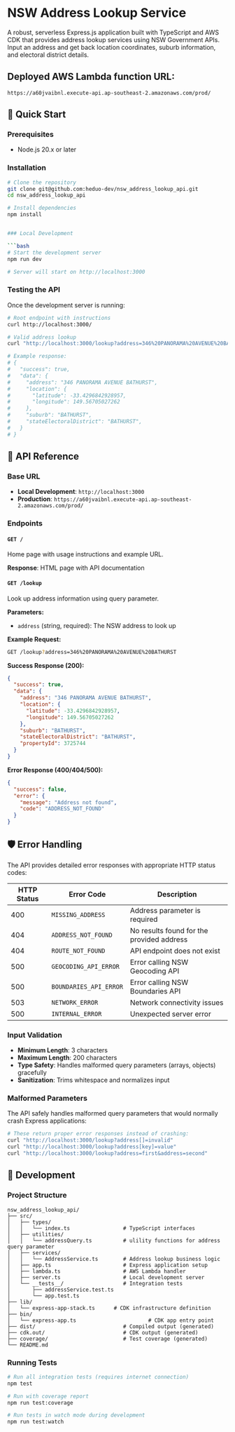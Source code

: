 # NSW Address Lookup Service

A robust, serverless Express.js application built with TypeScript and AWS CDK that provides address lookup services using NSW Government APIs. Input an address and get back location coordinates, suburb information, and electoral district details.

## Deployed AWS Lambda function URL: 
`https://a60jvaibnl.execute-api.ap-southeast-2.amazonaws.com/prod/`

## 🚀 Quick Start

### Prerequisites

- Node.js 20.x or later

### Installation

```bash
# Clone the repository
git clone git@github.com:heduo-dev/nsw_address_lookup_api.git
cd nsw_address_lookup_api

# Install dependencies
npm install


### Local Development

```bash
# Start the development server
npm run dev

# Server will start on http://localhost:3000
```

### Testing the API

Once the development server is running:

```bash
# Root endpoint with instructions
curl http://localhost:3000/

# Valid address lookup
curl "http://localhost:3000/lookup?address=346%20PANORAMA%20AVENUE%20BATHURST"

# Example response:
# {
#   "success": true,
#   "data": {
#     "address": "346 PANORAMA AVENUE BATHURST",
#     "location": {
#       "latitude": -33.4296842928957,
#       "longitude": 149.56705027262
#     },
#     "suburb": "BATHURST",
#     "stateElectoralDistrict": "BATHURST",
#   }
# }
```


## 📡 API Reference

### Base URL
- **Local Development**: `http://localhost:3000`
- **Production**: `https://a60jvaibnl.execute-api.ap-southeast-2.amazonaws.com/prod/`

### Endpoints

#### `GET /`
Home page with usage instructions and example URL.

**Response**: HTML page with API documentation

#### `GET /lookup`
Look up address information using query parameter.

**Parameters:**
- `address` (string, required): The NSW address to look up

**Example Request:**
```bash
GET /lookup?address=346%20PANORAMA%20AVENUE%20BATHURST
```

**Success Response (200):**
```json
{
  "success": true,
  "data": {
    "address": "346 PANORAMA AVENUE BATHURST",
    "location": {
      "latitude": -33.4296842928957,
      "longitude": 149.56705027262
    },
    "suburb": "BATHURST",
    "stateElectoralDistrict": "BATHURST",
    "propertyId": 3725744
  }
}
```

**Error Response (400/404/500):**
```json
{
  "success": false,
  "error": {
    "message": "Address not found",
    "code": "ADDRESS_NOT_FOUND"
  }
}
```

## 🛡️ Error Handling

The API provides detailed error responses with appropriate HTTP status codes:

| HTTP Status | Error Code | Description |
|-------------|------------|-------------|
| 400 | `MISSING_ADDRESS` | Address parameter is required |
| 404 | `ADDRESS_NOT_FOUND` | No results found for the provided address |
| 404 | `ROUTE_NOT_FOUND` | API endpoint does not exist |
| 500 | `GEOCODING_API_ERROR` | Error calling NSW Geocoding API |
| 500 | `BOUNDARIES_API_ERROR` | Error calling NSW Boundaries API |
| 503 | `NETWORK_ERROR` | Network connectivity issues |
| 500 | `INTERNAL_ERROR` | Unexpected server error |

### Input Validation

- **Minimum Length**: 3 characters
- **Maximum Length**: 200 characters
- **Type Safety**: Handles malformed query parameters (arrays, objects) gracefully
- **Sanitization**: Trims whitespace and normalizes input

### Malformed Parameters

The API safely handles malformed query parameters that would normally crash Express applications:

```bash
# These return proper error responses instead of crashing:
curl "http://localhost:3000/lookup?address[]=invalid"
curl "http://localhost:3000/lookup?address[key]=value"
curl "http://localhost:3000/lookup?address=first&address=second"
```

## 🔧 Development

### Project Structure

```
nsw_address_lookup_api/
├── src/
│   ├── types/
│   │   └── index.ts                 # TypeScript interfaces
│   ├── utilities/
│   │   └── addressQuery.ts          # ulility functions for address query parameter
│   ├── services/
│   │   └── AddressService.ts        # Address lookup business logic
│   ├── app.ts                       # Express application setup
│   ├── lambda.ts                    # AWS Lambda handler
│   ├── server.ts                    # Local development server
│   └── __tests__/                   # Integration tests
│       ├── addressService.test.ts
│       └── app.test.ts
├── lib/
│   └── express-app-stack.ts      # CDK infrastructure definition
├── bin/
│   └── express-app.ts                       # CDK app entry point
├── dist/                            # Compiled output (generated)
├── cdk.out/                         # CDK output (generated)
├── coverage/                        # Test coverage (generated)
└── README.md
```

### Running Tests

```bash
# Run all integration tests (requires internet connection)
npm test

# Run with coverage report
npm run test:coverage

# Run tests in watch mode during development
npm run test:watch
```
